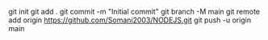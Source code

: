 git init
git add .
git commit -m "Initial commit"
git branch -M main
git remote add origin https://github.com/Somani2003/NODEJS.git
git push -u origin main
